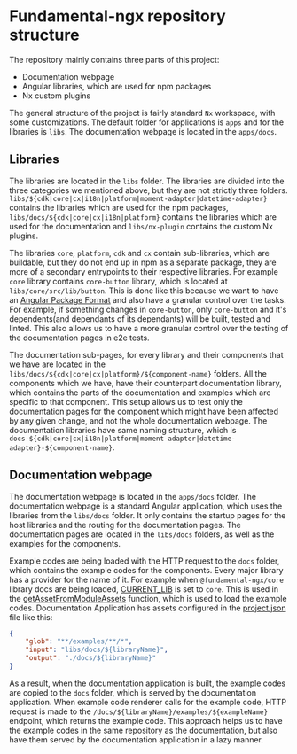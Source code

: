 # Fundamental-ngx repository structure

The repository mainly contains three parts of this project:

-   Documentation webpage
-   Angular libraries, which are used for npm packages
-   Nx custom plugins

The general structure of the project is fairly standard `Nx` workspace, with some customizations. The default
folder for applications is `apps` and for the libraries is `libs`. The documentation webpage is located in the `apps/docs`.

## Libraries

The libraries are located in the `libs` folder. The libraries are divided into the three categories we mentioned above,
but they are not strictly three folders. `libs/${cdk|core|cx|i18n|platform|moment-adapter|datetime-adapter}` contains the libraries which are used
for the npm packages, `libs/docs/${cdk|core|cx|i18n|platform}` contains the libraries which are used for the documentation
and `libs/nx-plugin` contains the custom Nx plugins.

The libraries `core`, `platform`, `cdk` and `cx` contain sub-libraries, which are buildable, but they do not end up in npm as a separate package,
they are more of a secondary entrypoints to their respective libraries. For example `core` library contains `core-button` library, which is
located at `libs/core/src/lib/button`. This is done like this because we want to have an [Angular Package Format](https://angular.io/guide/angular-package-format)
and also have a granular control over the tasks. For example, if something changes in `core-button`, only `core-button` and it's dependents(and dependants of its dependants)
will be built, tested and linted. This also allows us to have a more granular control over the testing of the documentation pages in e2e tests.

The documentation sub-pages, for every library and their components that we have are located in the
`libs/docs/${cdk|core|cx|platform}/${component-name}` folders. All the components which we have, have their counterpart
documentation library, which contains the parts of the documentation and examples which are specific to that component.
This setup allows us to test only the documentation pages for the component which might have been affected by any given
change, and not the whole documentation webpage. The documentation libraries have same naming structure,
which is `docs-${cdk|core|cx|i18n|platform|moment-adapter|datetime-adapter}-${component-name}`.

## Documentation webpage

The documentation webpage is located in the `apps/docs` folder. The documentation webpage is a standard Angular application,
which uses the libraries from the `libs/docs` folder. It only contains the startup pages for the host libraries and the routing
for the documentation pages. The documentation pages are located in the `libs/docs` folders, as well as the examples for the
components.

Example codes are being loaded with the HTTP request to the `docs` folder, which contains the example codes for the components.
Every major library has a provider for the name of it. For example when `@fundamental-ngx/core` library docs are being loaded,
[CURRENT_LIB](libs/docs/shared/src/lib/utilities/libraries.ts) is set to `core`. This is used in the
[getAssetFromModuleAssets](libs/docs/shared/src/lib/getAsset.ts) function, which is used to load the example codes.
Documentation Application has assets configured in the [project.json](apps/docs/project.json) file like this:

```json
{
    "glob": "**/examples/**/*",
    "input": "libs/docs/${libraryName}",
    "output": "./docs/${libraryName}"
}
```

As a result, when the documentation application is built, the example codes are copied to the `docs` folder, which is
served by the documentation application. When example code renderer calls for the example code, HTTP request is
made to the `/docs/${libraryName}/examples/${exampleName}` endpoint, which returns the example code. This approach
helps us to have the example codes in the same repository as the documentation, but also have them served by the
documentation application in a lazy manner.
